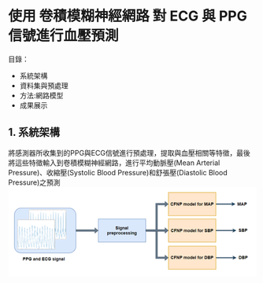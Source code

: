 # 使用 卷積模糊神經網路 對 ECG 與 PPG 信號進行血壓預測

目錄：
- 系統架構
- 資料集與預處理
- 方法:網路模型
- 成果展示

## 1. 系統架構
將感測器所收集到的PPG與ECG信號進行預處理，提取與血壓相關等特徵，最後將這些特徵輸入到卷積模糊神經網路，進行平均動脈壓(Mean Arterial Pressure)、收縮壓(Systolic Blood Pressure)和舒張壓(Diastolic Blood Pressure)之預測
![image](https://github.com/Slaung/Blood-Pressure-Estimation-CFNP/blob/main/Figure1.png)
